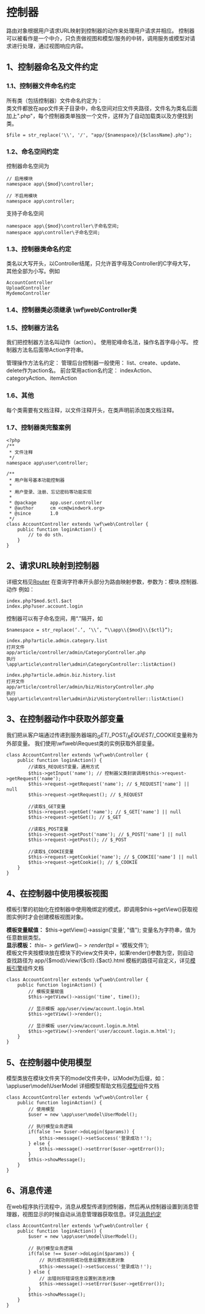控制器
===========
路由对象根据用户请求URL映射到控制器的动作来处理用户请求并相应。
控制器可以被看作是一个中介，只负责做视图和模型/服务的中转，调用服务或模型对请求进行处理，通过视图响应内容。

1、控制器命名及文件约定
-----------------------
### 1.1、控制器文件命名约定
所有类（包括控制器）文件命名约定为：   
类文件都放在app文件夹子目录中，命名空间对应文件夹路径，文件名为类名后面加上".php"，每个控制器类单独放一个文件，这样为了自动加载类以及方便找到类。
```
$file = str_replace('\\', '/', "app/{$namespace}/{$className}.php");
```

### 1.2、命名空间约定
控制器命名空间为
```
// 启用模块
namespace app\{$mod}\controller;

// 不启用模块
namespace app\controller;
```
支持子命名空间
```
namespace app\{$mod}\controller\子命名空间;
namespace app\controller\子命名空间;
```

### 1.3、控制器类命名约定
类名以大写开头，以Controller结尾，只允许首字母及Controller的C字母大写，其他全部为小写。例如
```
AccountController
UploadController
MydemoController
```
### 1.4、控制器类必须继承 \wf\web\Controller类

### 1.5、控制器方法名
我们把控制器方法名叫动作（action）。
使用驼峰命名法，操作名首字母小写。
控制器方法名后面带Action字符串。

管理操作方法名约定：
管理后台控制器一般使用： list、create、update、delete作为action名。
前台常用action名约定： indexAction、categoryAction、itemAction


### 1.6、其他
每个类需要有文档注释，以文件注释开头，在类声明前添加类文档注释。

### 1.7、控制器类完整案例
```
<?php
/**
 * 文件注释
 */
namespace app\user\controller;

/**
 * 用户账号基本功能控制器
 * 
 * 用户登录、注册、忘记密码等功能实现
 * 
 * @package     app.user.controller
 * @author      cm <cm@windwork.org>
 * @since       1.0
 */
class AccountController extends \wf\web\Controller {
    public function loginAction() {
        // to do sth.
    }
}
```


2、请求URL映射到控制器
-----------------------
详细文档见[Router](https://ghthub.com/windwork/wf-router)
在查询字符串开头部分为路由映射参数，参数为：模块.控制器.动作
例如：
```
index.php?$mod.$ctl.$act
index.php?user.account.login
```

控制器可以有子命名空间，用“.”隔开，如 
```
$namespace = str_replace(‘.’, ‘\\’, “\\app\\{$mod}\\{$ctl}”);

index.php?article.admin.category.list 
打开文件
app/article/controller/admin/CategoryController.php
执行
\app\article\controller\admin\CategoryController::listAction()

index.php?article.admin.biz.history.list 
打开文件
app/article/controller/admin/biz/HistoryController.php
执行
\app\article\controller\admin\biz\HistoryController::listAction()
```

3、在控制器动作中获取外部变量
-------------------------
我们把从客户端通过传递到服务器端的$_GET/$_POST/$_REQUEST/$_COOKIE变量称为外部变量。
我们使用\wf\web\Request类的实例获取外部变量。
```
class AccountController extends \wf\web\Controller {
    public function loginAction() {
        //读取$_REQUEST变量，通用方式
        $this->getInput('name'); // 控制器父类封装调用$this->request->getRequest('name');
        $this->request->getRequest('name'); // $_REQUEST['name'] || null
        $this->request->getRequest(); // $_REQUEST

        //读取$_GET变量
        $this->request->getGet('name'); // $_GET['name'] || null
        $this->request->getGet(); // $_GET

        //读取$_POST变量
        $this->request->getPost('name'); // $_POST['name'] || null
        $this->request->getPost(); // $_POST

        //读取$_COOKIE变量
        $this->request->getCookie('name'); // $_COOKIE['name'] || null
        $this->request->getCookie(); // $_COOKIE
    }
}
```

4、在控制器中使用模板视图
------------------
模板引擎的初始化在控制器中使用晚绑定的模式，即调用$this->getView()获取视图实例时才会创建模板视图对象。

**模板变量赋值：** $this->getView()->assign('变量', "值"); 变量名为字符串，值为任意数据类型。   
**显示模板：** $this->getView()->render($tpl = '模板文件');  
模板文件夹按模块放在模块下的view文件夹中，如果render()参数为空，则自动查找路径为 app/{$mod}/view/{$ctl}.{$act}.html
模板的路径可自定义，详见[模板引擎](https://ghthub.com/windwork/wf-template)组件文档
```
class AccountController extends \wf\web\Controller {
    public function loginAction() {
        // 模板变量赋值
        $this->getView()->assign('time', time());

        // 显示模板 app/user/view/account.login.html
        $this->getView()->render();

        // 显示模板 user/view/account.login.m.html
        $this->getView()->render('user/account.login.m.html');
    }
}
```

5、在控制器中使用模型
-----------------------
模型类放在模块文件夹下的model文件夹中，以Model为后缀，如：\app\user\model\UserModel
详细模型帮助文档见[模型](https://ghthub.com/windwork/wf-model)组件文档
```
class AccountController extends \wf\web\Controller {
    public function loginAction() {
        // 使用模型
        $user = new \app\user\model\UserModel();

        // 执行模型业务逻辑
        if(false !== $user->doLogin($params)) {
            $this->message()->setSuccess('登录成功！');
        } else {
            $this->message()->setError($user->getError());
        }
        $this->showMessage();
    }
}
```

6、消息传递
--------------------
在web程序执行流程中，消息从模型传递到控制器，然后再从控制器设置到消息管理器，视图显示的时候自动从消息管理器获取信息。详见[消息约定](https://github.com/windwork/wf-web/blob/master/docs/message.md)
```
class AccountController extends \wf\web\Controller {
    public function loginAction() {
        $user = new \app\user\model\UserModel();
        
        // 执行模型业务逻辑
        if(false !== $user->doLogin($params)) {
            // 执行成功则将成功信息设置到消息对象
            $this->message()->setSuccess('登录成功！');
        } else {
            // 出错则将错误信息设置到消息对象
            $this->message()->setError($user->getError());
        }
        $this->showMessage();
    }
}
```
